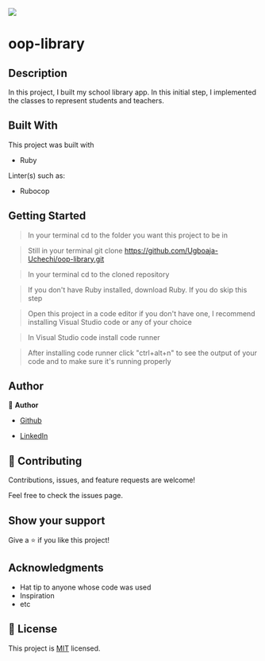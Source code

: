 ![](https://img.shields.io/badge/Microverse-blueviolet)

# oop-library

## Description

In this project, I built my school library app. In this initial step, I implemented the classes to represent students and teachers.

## Built With

This project was built with

- Ruby

Linter(s) such as:

- Rubocop

## Getting Started

> In your terminal cd to the folder you want this project to be in

> Still in your terminal git clone https://github.com/Ugboaja-Uchechi/oop-library.git

> In your terminal cd to the cloned repository

> If you don't have Ruby installed, download Ruby. If you do skip this step

>Open this project in a code editor if you don't have one, I recommend installing Visual Studio code or any of your choice

> In Visual Studio code install code runner

>After installing code runner click "ctrl+alt+n" to see the output of your code and to make sure it's running properly

## Author

👤 **Author**

- [Github](https://github.com/Ugboaja-Uchechi)

- [LinkedIn](https://www.linkedin.com/in/stephanie-ugboaja-930a2a216/)

## 🤝 Contributing

Contributions, issues, and feature requests are welcome!

Feel free to check the issues page.

## Show your support

Give a ⭐️ if you like this project!

## Acknowledgments

- Hat tip to anyone whose code was used
- Inspiration
- etc

## 📝 License

This project is [MIT](./MIT.md) licensed.
